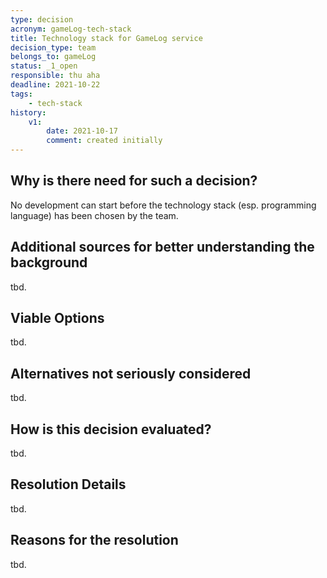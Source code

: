 ```yaml
---
type: decision
acronym: gameLog-tech-stack
title: Technology stack for GameLog service
decision_type: team
belongs_to: gameLog
status: _1_open
responsible: thu aha
deadline: 2021-10-22
tags: 
    - tech-stack
history:
    v1:
        date: 2021-10-17
        comment: created initially    
---
```


## Why is there need for such a decision?

No development can start before the technology stack (esp. programming language) has been chosen by the team.

## Additional sources for better understanding the background

tbd.

## Viable Options

tbd.

## Alternatives not seriously considered

tbd.

## How is this decision evaluated?

tbd.
 
## Resolution Details

tbd.

## Reasons for the resolution

tbd.
